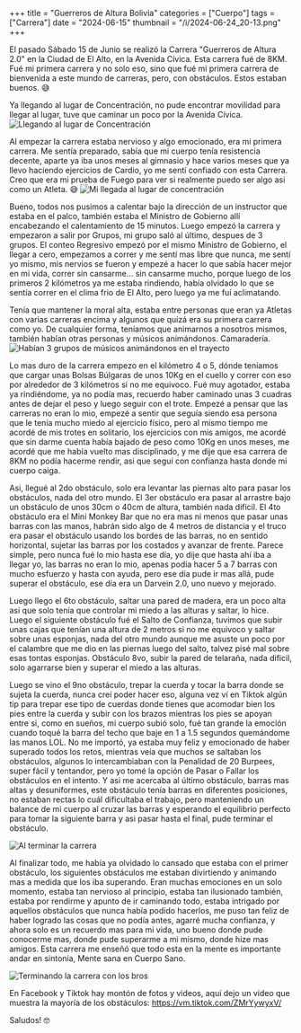 +++
title = "Guerreros de Altura Bolivia"
categories = ["Cuerpo"]
tags = ["Carrera"]
date = "2024-06-15"
thumbnail = "/i/2024-06-24_20-13.png"
+++

El pasado Sábado 15 de Junio se realizó la Carrera "Guerreros de Altura 2.0" en la Ciudad de El Alto, en la Avenida Cívica. Esta carrera fué de 8KM. Fué mi primera carrera y no solo eso, sino que fué mi primera carrera de bienvenida a este mundo de carreras, pero, con obstáculos. Estos estaban buenos. 😅

Ya llegando al lugar de Concentración, no pude encontrar movilidad para llegar al lugar, tuve que caminar un poco por la Avenida Cívica.
![Llegando al lugar de Concentración](../../i/20240616_081617.jpg)

Al empezar la carrera estaba nervioso y algo emocionado, era mi primera carrera. Me sentía preparado, sabía que mi cuerpo tenía resistencia decente, aparte ya iba unos meses al gimnasio y hace varios meses que ya llevo haciendo ejercicios de Cardio, yo me sentí confiado con esta Carrera. Creo que era mi prueba de Fuego para ver si realmente puedo ser algo asi como un Atleta. 😅
![Mi llegada al lugar de concentración](../../i/20240616_083813.jpg)

Bueno, todos nos pusimos a calentar bajo la dirección de un instructor que estaba en el palco, también estaba el Ministro de Gobierno allí encabezando el calentamiento de 15 minutos. Luego empezó la carrera y empezaron a salir por Grupos, mi grupo saló al último, despues de 3 grupos. El conteo Regresivo empezó por el mismo Ministro de Gobierno, el llegar a cero, empezamos a correr y me sentí mas libre que nunca, me sentí yo mismo, mis nervios se fueron y empezé a hacer lo que sabía hacer mejor en mi vida, correr sin cansarme... sin cansarme mucho, porque luego de los primeros 2 kilómetros ya me estaba rindiendo, había olvidado lo que se sentía correr en el clima frio de El Alto, pero luego ya me fuí aclimatando. 

Tenía que mantener la moral alta, estaba entre personas que eran ya Atletas con varias carreras encima y algunos que quizá era su primera carrera como yo. De cualquier forma, teníamos que animarnos a nosotros mismos, también habían otras personas y músicos animándonos. Camaradería.
![Habían 3 grupos de músicos animándonos en el trayecto](../i/20240616_083949.jpg)

Lo mas duro de la carrera empezo en el kilómetro 4 o 5, dónde teníamos que cargar unas Bolsas Búlgaras de unos 10Kg en el cuello y correr con eso por alrededor de 3 kilómetros si no me equivoco. Fué muy agotador, estaba ya rindiéndome, ya no podía mas, recuerdo haber caminado unas 3 cuadras antes de dejar el peso y luego seguir con el trote. Empezé a pensar que las carreras no eran lo mio, empezé a sentir que seguía siendo esa persona que le tenía mucho miedo al ejercicio físico, pero al mismo tiempo me acordé de mis trotes en solitario, los ejercicios con mis amigos, me acordé que sin darme cuenta había bajado de peso como 10Kg en unos meses, me acordé que me había vuelto mas disciplinado, y me dije que esa carrera de 8KM no podía hacerme rendir, asi que seguí con confianza hasta donde mi cuerpo caiga.

Asi, llegué al 2do obstáculo, solo era levantar las piernas alto para pasar los obstáculos, nada del otro mundo. El 3er obstáculo era pasar al arrastre bajo un obstáculo de unos 30cm o 40cm de altura, también nada dificil. El 4to obstáculo era el Mini Monkey Bar que no era mas ni menos que pasar unas barras con las manos, habrán sido algo de 4 metros de distancia y el truco era pasar el obstáculo usando los bordes de las barras, no en sentido horizontal, sujetar las barras por los costados y avanzar de frente. Parece simple, pero nunca fué lo mio hasta ese día, yo dije que hasta ahí iba a llegar yo, las barras no eran lo mio, apenas podía hacer 5 a 7 barras con mucho esfuerzo y hasta con ayuda, pero ese día pude ir mas allá, pude superar el obstáculo, ese día era un Darvein 2.0, uno nuevo y mejorado.

Luego llego el 6to obstáculo, saltar una pared de madera, era un poco alta asi que solo tenía que controlar mi miedo a las alturas y saltar, lo hice. Luego el siguiente obstáculo fué el Salto de Confianza, tuvimos que subir unas cajas que tenían una altura de 2 metros si no me equivoco y saltar sobre unas esponjas, nada del otro mundo aunque me asuste un poco por el calambre que me dio en las piernas luego del salto, talvez pisé mal sobre esas tontas esponjas. Obstáculo 8vo, subir la pared de telaraña, nada dificil, solo agarrarse bien y superar el miedo a las alturas.

Luego se vino el 9no obstáculo, trepar la cuerda y tocar la barra donde se sujeta la cuerda, nunca creí poder hacer eso, alguna vez ví en Tiktok algún tip para trepar ese tipo de cuerdas donde tienes que acomodar bien los pies entre la cuerda y subir con los brazos mientras los pies se apoyan entre si, como en sueños, mi cuerpo subió solo, fué tan grande la emoción cuando toqué la barra del techo que baje en 1 a 1.5 segundos quemándome las manos LOL. No me importó, ya estaba muy feliz y emocionado de haber superado todos los retos, mientras veía que muchos se saltaban los obstáculos, algunos lo intercambiaban con la Penalidad de 20 Burpees, super fácil y tentandor, pero yo tomé la opción de Pasar o Fallar los obstáculos en el intento. Y asi me acercaba al último obstáculo, barras mas altas y desuniformes, este obstáculo tenía barras en diferentes posiciones, no estaban rectas lo cuál dificultaba el trabajo, pero manteniendo un balance de mi cuerpo al cruzar las barras y esperando el equilibrio perfecto para tomar la siguiente barra y asi pasar hasta el final, pude terminar el obstáculo.

![Al terminar la carrera](../../i/20240616_104947.jpg)

Al finalizar todo, me había ya olvidado lo cansado que estaba con el primer obstáculo, los siguientes obstáculos me estaban divirtiendo y animando mas a medida que los iba superando. Eran muchas emociones en un solo momento, estaba tan nervioso al principio, estaba tan ilusionado también, estaba por rendirme y apunto de ir caminando todo, estaba intrigado por aquellos obstáculos que nunca había podido hacerlos, me puso tan feliz de haber logrado las cosas que no podía antes, agarré mucha confianza, y ahora solo es un recuerdo mas para mi vida, uno bueno donde pude conocerme mas, donde pude superarme a mi mismo, donde hize mas amigos. Esta carrera me enseñó que todo esta en la mente es importante andar en sintonía, Mente sana en Cuerpo Sano.

![Terminando la carrera con los bros](../../i/IMG-20240616-WA0017.jpg)

En Facebook y Tiktok hay montón de fotos y videos, aquí dejo un video que muestra la mayoría de los obstáculos:  https://vm.tiktok.com/ZMrYywyxV/

Saludos! 🤓
